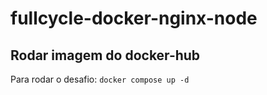 # fullcycle-docker-nginx-node

## Rodar imagem do docker-hub

Para rodar o desafio:
`docker compose up -d`

